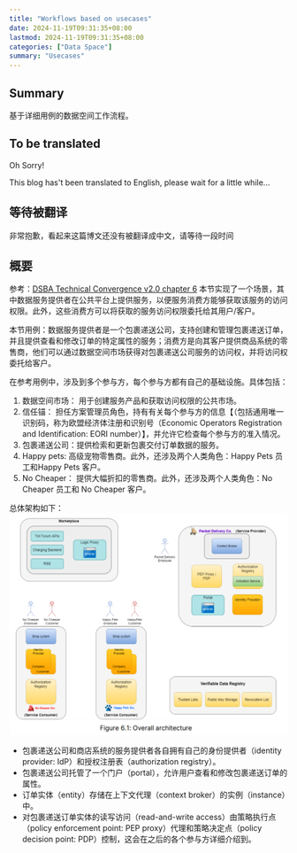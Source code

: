 ```yaml
---
title: "Workflows based on usecases"
date: 2024-11-19T09:31:35+08:00
lastmod: 2024-11-19T09:31:35+08:00
categories: ["Data Space"]
summary: "Usecases"
---
```


## Summary
基于详细用例的数据空间工作流程。
## To be translated

Oh Sorry!

This blog has't been translated to English, please wait for a little while...

## 等待被翻译

非常抱歉，看起来这篇博文还没有被翻译成中文，请等待一段时间

## 概要
参考：[DSBA Technical Convergence v2.0 chapter 6](https://data-spaces-business-alliance.eu/wp-content/uploads/dlm_uploads/Data-Spaces-Business-Alliance-Technical-Convergence-V2.pdf)
本节实现了一个场景，其中数据服务提供者在公共平台上提供服务，以便服务消费方能够获取该服务的访问权限。此外，这些消费方可以将获取的服务访问权限委托给其用户/客户。

本节用例：数据服务提供者是一个包裹递送公司，支持创建和管理包裹递送订单，并且提供查看和修改订单的特定属性的服务；消费方是向其客户提供商品系统的零售商，他们可以通过数据空间市场获得对包裹递送公司服务的访问权，并将访问权委托给客户。

在参考用例中，涉及到多个参与方，每个参与方都有自己的基础设施。具体包括：

1. 数据空间市场： 用于创建服务产品和获取访问权限的公共市场。
2. 信任锚： 担任方案管理员角色，持有有关每个参与方的信息【（包括通用唯一识别码，称为欧盟经济体注册和识别号（Economic Operators Registration and Identification: EORI number）】，并允许它检查每个参与方的准入情况。
3. 包裹递送公司：提供检索和更新包裹交付订单数据的服务。
4. Happy pets: 高级宠物零售商。此外，还涉及两个人类角色：Happy Pets 员工和Happy Pets 客户。
5. No Cheaper： 提供大幅折扣的零售商。此外，还涉及两个人类角色：No Cheaper 员工和 No Cheaper 客户。

总体架构如下：
![image](architecture.png)

+ 包裹递送公司和商店系统的服务提供者各自拥有自己的身份提供者（identity provider: IdP）和授权注册表（authorization registry）。
+ 包裹递送公司托管了一个门户（portal），允许用户查看和修改包裹递送订单的属性。
+ 订单实体（entity）存储在上下文代理（context broker）的实例（instance）中。
+ 对包裹递送订单实体的读写访问（read-and-write access）由策略执行点（policy enforcement point: PEP proxy）代理和策略决定点（policy decision point: PDP）控制，这会在之后的各个参与方详细介绍到。